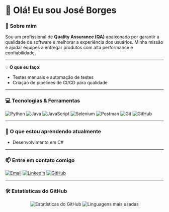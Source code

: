 # 👋 Olá! Eu sou José Borges

### 🚀 **Sobre mim**
Sou um profissional de **Quality Assurance (QA)** apaixonado por garantir a qualidade de software e melhorar a experiência dos usuários. Minha missão é ajudar equipes a entregar produtos com alta performance e confiabilidade.

---
💡 **O que eu faço:**
- Testes manuais e automação de testes
- Criação de pipelines de CI/CD para qualidade
---

### 💻 **Tecnologias & Ferramentas**

<div>
  <img src="https://img.shields.io/badge/Python-3776AB?style=for-the-badge&logo=python&logoColor=white" alt="Python">
  <img src="https://img.shields.io/badge/Java-ED8B00?style=for-the-badge&logo=java&logoColor=white" alt="Java">
  <img src="https://img.shields.io/badge/JavaScript-F7DF1E?style=for-the-badge&logo=javascript&logoColor=black" alt="JavaScript">
  <img src="https://img.shields.io/badge/Selenium-43B02A?style=for-the-badge&logo=selenium&logoColor=white" alt="Selenium">
  <img src="https://img.shields.io/badge/Postman-FF6C37?style=for-the-badge&logo=postman&logoColor=white" alt="Postman">
  <img src="https://img.shields.io/badge/Git-F05032?style=for-the-badge&logo=git&logoColor=white" alt="Git">
  <img src="https://img.shields.io/badge/GitHub-181717?style=for-the-badge&logo=github&logoColor=white" alt="GitHub">
</div>

---

### 🌱 **O que estou aprendendo atualmente**
- Desenvolvimento em C#
---

### 📫 **Entre em contato comigo**
<div>
  <a href="mailto:jose.carlos05062000@gmail.com"><img src="https://img.shields.io/badge/Email-D14836?style=for-the-badge&logo=gmail&logoColor=white" alt="Email"></a>
  <a href="[https://www.linkedin.com/in/seu-perfil-linkedin](https://www.linkedin.com/in/josé-carlos-7b89641a2/)"><img src="https://img.shields.io/badge/LinkedIn-0A66C2?style=for-the-badge&logo=linkedin&logoColor=white" alt="LinkedIn"></a>
  <a href="[https://github.com/seu-usuario](https://github.com/JBorges-QA)"><img src="https://img.shields.io/badge/GitHub-181717?style=for-the-badge&logo=github&logoColor=white" alt="GitHub"></a>
</div>

---

### 🛠 **Estatísticas do GitHub**
<div align="center">
  <img src="https://github-readme-stats.vercel.app/api?username=JBorges-QA&show_icons=true&theme=radical" alt="Estatísticas do GitHub">
  <img src="https://github-readme-stats.vercel.app/api/top-langs/?username=JBorges-QA&layout=compact&theme=radical" alt="Linguagens mais usadas">
</div>
